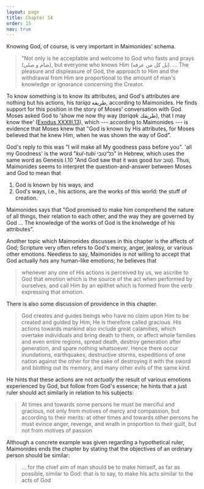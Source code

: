 ```yaml
---
layout: page
title: Chapter 54
order: 15
nav: true
---
```


Knowing God, of course, is very important in Maimonides' schema. 
> "Not only is he acceptable and welcome to God who fasts and prays (صام و صلى), but everyone who knows Him (بل كل من عرفه). ... The pleasure and displeasure of God, the approach to Him and the withdrawal from Him are proportional to the amount of man's knowledge or ignorance concerning the Creator.

To know something is to know its attributes, and God's attributes are nothing but his actions, his _tariqa_ طريقة, according to Maimonides. He finds support for this position in the story of Moses' conversation with God. Moses asked God to 'show me now thy way (_tariqak_ طريقك), that I may know thee' ([Exodus XXXIII.13](https://www.sefaria.org/Exodus.33.13)), which --- according to Maimonides --- is evidence that Moses knew that "God is known by His attributes, for Moses believed that he knew Him, when he was shown the way of God".

God's reply to this was "I will make all My goodness pass before you". 'all my Goodness' is the word "_kul-tubi_ כל־טובי" in Hebrew, which uses the same word as Genesis I.10 "And God saw that it was good _tuv_ טוב). Thus, Maimonides seems to interpret the question-and-answer between Moses and God to mean that 
1. God is known by his ways, and
2. God's ways, i.e., his actions, are the works of this world: the stuff of creation.

Maimonides says that "God promised to make him comprehend the nature of all things, their relation to each other, and the way they are governed by God ... The knowledge of the works of God is the knolwedge of his attributes".

Another topic which Maimonides discusses in this chapter is the affects of God; Scripture very often refers to God's mercy, anger, jealosy, or various other emotions. Needless to say, Maimonides is not willing to accept that God actually _has_ any human-like emotions; he believes that
> whenever any one of His actions is perceived by us, we ascribe to God that emotion which is the source of the act when performed by ourselves, and call Him by an epithet which is formed from the verb expressing that emotion.

There is also some discussion of providence in this chapter. 
> God creates and guides beings who have no claim upon Him to be created and guided by Him; He is therefore called gracious. His actions towards mankind also include great calamities, which overtake individuals and bring death to them, or affect whole families and even entire regions, spread death, destroy generation after generation, and spare nothing whatsoever. Hence there occur inundations, earthquakes, destructive storms, expeditions of one nation against the other for the sake of destroying it with the sword and blotting out its memory, and many other evils of the same kind.

He hints that these actions are not _actually_ the result of various emotions experienced by God, but follow from God's essence; he hints that a just ruler should act similarly in relation to his subjects:
> At times and towards some persons he must be merciful and gracious, not only from motives of mercy and compassion, but according to their merits: at other times and towards other persons he must evince anger, revenge, and wrath in proportion to their guilt, but not from motives of passion

Although a concrete example was given regarding a hypothetical ruler, Maimonides ends the chapter by stating that the objectives of an ordinary person should be similar:
> ... for the chief aim of man should be to make himself, as far as possible, similar to God: that is to say, to make his acts similar to the acts of God
